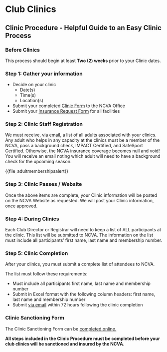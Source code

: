 # **Club Clinics**

## Clinic Procedure - Helpful Guide to an Easy Clinic Process 

### Before Clinics 
This process should begin at least **Two (2) weeks** prior to your Clinic dates. 

### Step 1: Gather your information  

- Decide on your clinic
  - Date(s)
  - Time(s)
  - Location(s)
- Submit your completed [Clinic Form]({{url_clinic_sanctioning}}) to the NCVA Office 
- Submit your [Insurance Request Form]({{url_insurance_request}}) for all facilities  
 
### Step 2: Clinic Staff Registration 
We must receive, [via email](mailto:{{email_ncva_help}}), a list of all adults associated with your clinics.  Any adult who helps in any capacity at the clinics must be a member of the NCVA, pass a background check, IMPACT Certified, and SafeSport Certified.  Otherwise, the NCVA insurance coverage becomes null and void!  You will receive an email noting which adult will need to have a background check for the upcoming season. 

{{file_adultmembershipsalert}}


### Step 3: Clinic Passes / Website 
Once the above items are complete, your Clinic information will be posted on the NCVA Website as requested.  We will post your Clinic information, once approved. 

### Step 4: During Clinics 
Each Club Director or Registrar will need to keep a list of ALL participants at the clinic. This list will be submitted to NCVA. The information on the list must include all participants’ first name, last name and membership number.

### Step 5: Clinic Completion 
After your clinics, you must submit a complete list of attendees to NCVA.  

The list must follow these requirements: 
  - Must include all participants first name, last name and membership number 
  - Submit in Excel format with the following column headers: first name, last name and membership number 
  - Submit [via email](mailto:{{email_ncva_help}}) within 72 hours following the clinic completion  

### Clinic Sanctioning Form  
The Clinic Sanctioning Form can be [completed online.]({{url_clinic_sanctioning}})

**All steps included in the Clinic Procedure must be completed before your club clinics will be sanctioned and insured by the NCVA.** 
